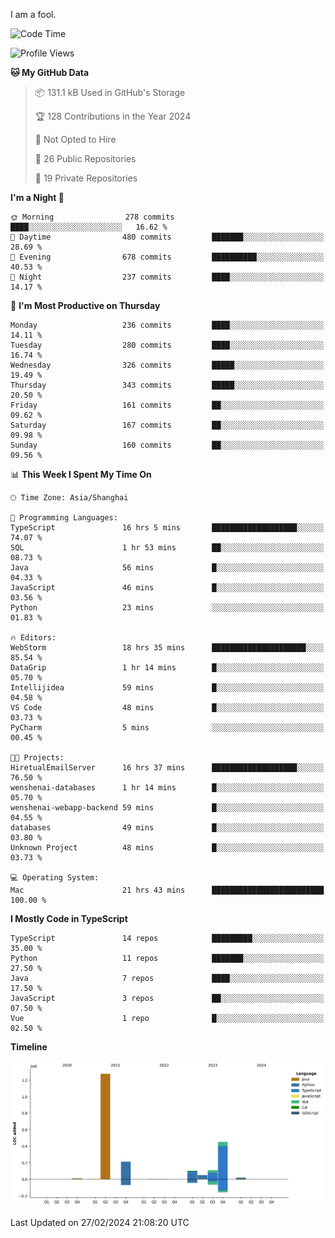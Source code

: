 I am a fool.

<!--START_SECTION:waka-->
![Code Time](http://img.shields.io/badge/Code%20Time-1%2C221%20hrs%2033%20mins-blue)

![Profile Views](http://img.shields.io/badge/Profile%20Views-0-blue)

**🐱 My GitHub Data** 

> 📦 131.1 kB Used in GitHub's Storage 
 > 
> 🏆 128 Contributions in the Year 2024
 > 
> 🚫 Not Opted to Hire
 > 
> 📜 26 Public Repositories 
 > 
> 🔑 19 Private Repositories 
 > 
**I'm a Night 🦉** 

```text
🌞 Morning                278 commits         ████░░░░░░░░░░░░░░░░░░░░░   16.62 % 
🌆 Daytime                480 commits         ███████░░░░░░░░░░░░░░░░░░   28.69 % 
🌃 Evening                678 commits         ██████████░░░░░░░░░░░░░░░   40.53 % 
🌙 Night                  237 commits         ████░░░░░░░░░░░░░░░░░░░░░   14.17 % 
```
📅 **I'm Most Productive on Thursday** 

```text
Monday                   236 commits         ████░░░░░░░░░░░░░░░░░░░░░   14.11 % 
Tuesday                  280 commits         ████░░░░░░░░░░░░░░░░░░░░░   16.74 % 
Wednesday                326 commits         █████░░░░░░░░░░░░░░░░░░░░   19.49 % 
Thursday                 343 commits         █████░░░░░░░░░░░░░░░░░░░░   20.50 % 
Friday                   161 commits         ██░░░░░░░░░░░░░░░░░░░░░░░   09.62 % 
Saturday                 167 commits         ██░░░░░░░░░░░░░░░░░░░░░░░   09.98 % 
Sunday                   160 commits         ██░░░░░░░░░░░░░░░░░░░░░░░   09.56 % 
```


📊 **This Week I Spent My Time On** 

```text
🕑︎ Time Zone: Asia/Shanghai

💬 Programming Languages: 
TypeScript               16 hrs 5 mins       ███████████████████░░░░░░   74.07 % 
SQL                      1 hr 53 mins        ██░░░░░░░░░░░░░░░░░░░░░░░   08.73 % 
Java                     56 mins             █░░░░░░░░░░░░░░░░░░░░░░░░   04.33 % 
JavaScript               46 mins             █░░░░░░░░░░░░░░░░░░░░░░░░   03.56 % 
Python                   23 mins             ░░░░░░░░░░░░░░░░░░░░░░░░░   01.83 % 

🔥 Editors: 
WebStorm                 18 hrs 35 mins      █████████████████████░░░░   85.54 % 
DataGrip                 1 hr 14 mins        █░░░░░░░░░░░░░░░░░░░░░░░░   05.70 % 
Intellijidea             59 mins             █░░░░░░░░░░░░░░░░░░░░░░░░   04.58 % 
VS Code                  48 mins             █░░░░░░░░░░░░░░░░░░░░░░░░   03.73 % 
PyCharm                  5 mins              ░░░░░░░░░░░░░░░░░░░░░░░░░   00.45 % 

🐱‍💻 Projects: 
HiretualEmailServer      16 hrs 37 mins      ███████████████████░░░░░░   76.50 % 
wenshenai-databases      1 hr 14 mins        █░░░░░░░░░░░░░░░░░░░░░░░░   05.70 % 
wenshenai-webapp-backend 59 mins             █░░░░░░░░░░░░░░░░░░░░░░░░   04.55 % 
databases                49 mins             █░░░░░░░░░░░░░░░░░░░░░░░░   03.80 % 
Unknown Project          48 mins             █░░░░░░░░░░░░░░░░░░░░░░░░   03.73 % 

💻 Operating System: 
Mac                      21 hrs 43 mins      █████████████████████████   100.00 % 
```

**I Mostly Code in TypeScript** 

```text
TypeScript               14 repos            █████████░░░░░░░░░░░░░░░░   35.00 % 
Python                   11 repos            ███████░░░░░░░░░░░░░░░░░░   27.50 % 
Java                     7 repos             ████░░░░░░░░░░░░░░░░░░░░░   17.50 % 
JavaScript               3 repos             ██░░░░░░░░░░░░░░░░░░░░░░░   07.50 % 
Vue                      1 repo              █░░░░░░░░░░░░░░░░░░░░░░░░   02.50 % 
```



**Timeline**

![Lines of Code chart](https://raw.githubusercontent.com/VeejaLiu/VeejaLiu/master/assets/bar_graph.png)


 Last Updated on 27/02/2024 21:08:20 UTC
<!--END_SECTION:waka-->
